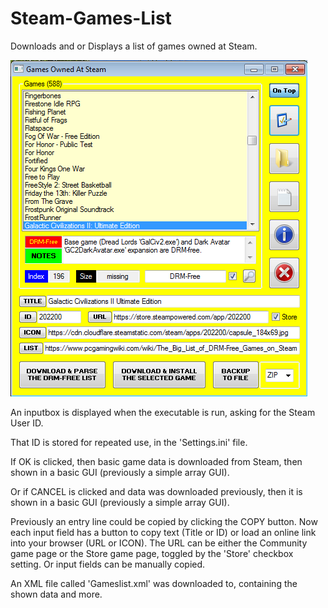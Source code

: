 # Steam-Games-List
Downloads and or Displays a list of games owned at Steam.

![Steam Games List](https://github.com/Twombs/Steam-Games-List/blob/main/Main_GUI_less.png?raw=true)

An inputbox is displayed when the executable is run, asking for the Steam User ID.

That ID is stored for repeated use, in the 'Settings.ini' file.

If OK is clicked, then basic game data is downloaded from Steam, then shown in a basic GUI (previously a simple array GUI).

Or if CANCEL is clicked and data was downloaded previously, then it is shown in a basic GUI (previously a simple array GUI).

Previously an entry line could be copied by clicking the COPY button. Now each input field has a button to copy text (Title or ID) or load an online link into your browser (URL or ICON). The URL can be either the Community game page or the Store game page, toggled by the 'Store' checkbox setting. Or input fields can be manually copied.

An XML file called 'Gameslist.xml' was downloaded to, containing the shown data and more.

